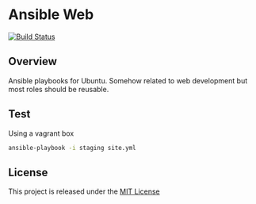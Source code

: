 # Ansible Web
[![Build Status](https://travis-ci.org/nmuzychuk/ansible-web.svg?branch=master)](https://travis-ci.org/nmuzychuk/ansible-web)

## Overview
Ansible playbooks for Ubuntu. Somehow related to web development but most roles should be reusable.

## Test
Using a vagrant box
```bash
ansible-playbook -i staging site.yml
```

## License
This project is released under the [MIT License](LICENSE.txt)

